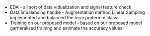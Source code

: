 <ul>
<li>EDA - all sort of data vidualization and signal feature check</li>
<li>Data imbalancing handle - Augmentation method Linear Sampling implemented and balanced the term pretermm class</li>
<li>Training on our proposed model - based on our proposed model gerneralised training and estimate the accuracy values</li>
</ul>
